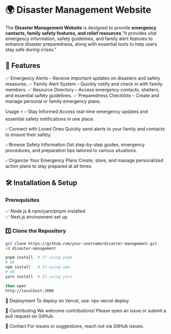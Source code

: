 # 🌍 Disaster Management Website  

The **Disaster Management Website** is designed to provide **emergency contacts, family safety features, and relief resources**."It provides vital emergency information, safety guidelines, and family alert features to enhance disaster preparedness, along with essential tools to help users stay safe during crises."



## 🚀 Features  

✅ Emergency Alerts – Receive important updates on disasters and safety measures.
✅ Family Alert System – Quickly notify and check in with family members.
✅ Resource Directory – Access emergency contacts, shelters, and essential safety guidelines.
✅ Preparedness Checklists – Create and manage personal or family emergency plans. 

Usage ⚡
 ✅Stay Informed
Access real-time emergency updates and essential safety notifications in one place.

 ✅Connect with Loved Ones
Quickly send alerts to your family and contacts to ensure their safety.

 ✅Browse Safety Information
Get step-by-step guides, emergency procedures, and preparation tips tailored to various situations.

 ✅Organize Your Emergency Plans
Create, store, and manage personalized action plans to stay prepared at all times.

## 🛠️ **Installation & Setup**  

### Prerequisites  
✅ Node.js & npm/yarn/pnpm installed  
✅ Next.js environment set up  

### 1️⃣ Clone the Repository  

```sh
git clone https://github.com/your-username/disaster-management.git
cd disaster-management

pnpm install  # If using pnpm
# OR
npm install   # If using npm
# OR
yarn install  # If using yarn

then open
http://localhost:3000
```
🚀 Deployment
To deploy on Vercel, use:
npx vercel deploy


🤝 Contributing
We welcome contributions! Please open an issue or submit a pull request on GitHub.

📧 Contact
For issues or suggestions, reach out via GitHub issues.
